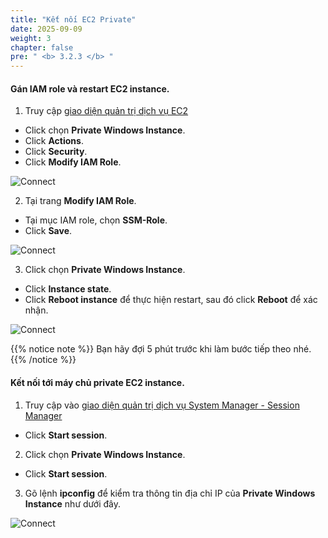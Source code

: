 ```yaml
---
title: "Kết nối EC2 Private"
date: 2025-09-09
weight: 3
chapter: false
pre: " <b> 3.2.3 </b> "
---
```


#### Gán IAM role và restart EC2 instance.

1. Truy cập [giao diện quản trị dịch vụ EC2](https://console.aws.amazon.com/ec2/v2/home)

- Click chọn **Private Windows Instance**.
- Click **Actions**.
- Click **Security**.
- Click **Modify IAM Role**.

![Connect](/images/3.connect/027-ec2role.png)

2. Tại trang **Modify IAM Role**.

- Tại mục IAM role, chọn **SSM-Role**.
- Click **Save**.

![Connect](/images/3.connect/028-ec2role.png)

3. Click chọn **Private Windows Instance**.

- Click **Instance state**.
- Click **Reboot instance** để thực hiện restart, sau đó click **Reboot** để xác nhận.

![Connect](/images/3.connect/029-ec2role.png)

{{% notice note %}}
Bạn hãy đợi 5 phút trước khi làm bước tiếp theo nhé.
{{% /notice %}}

#### Kết nối tới máy chủ private EC2 instance.

1. Truy cập vào [giao diện quản trị dịch vụ System Manager - Session Manager](https://console.aws.amazon.com/systems-manager/session-manager)

- Click **Start session**.

2. Click chọn **Private Windows Instance**.

- Click **Start session**.

3. Gõ lệnh **ipconfig** để kiểm tra thông tin địa chỉ IP của **Private Windows Instance** như dưới đây.

![Connect](/images/3.connect/030-ec2role.png)
